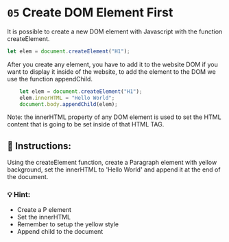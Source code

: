 # `05` Create DOM Element First

It is possible to create a new DOM element with Javascript with the function createElement.
```js
let elem = document.createElement("H1");
```

After you create any element, you have to add it to the website DOM if you want to display it inside of the website, to add the element to the DOM we use the function appendChild.

```js
    let elem = document.createElement("H1");
    elem.innerHTML = "Hello World";
    document.body.appendChild(elem);
```

Note: the innerHTML property of any DOM element is used to set the HTML content that is going to be set inside of that HTML TAG.


## 📝 Instructions:
Using the createElement function, create a Paragraph element with yellow background, set the innerHTML to 'Hello World' and append it at the end of the document.

### 💡 Hint:
- Create a P element
- Set the innerHTML
- Remember to setup the yellow style
- Append child to the document